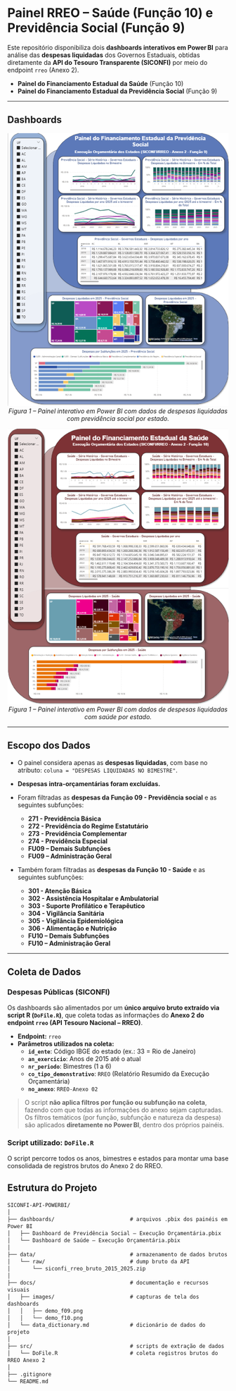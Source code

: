 # Painel RREO – Saúde (Função 10) e Previdência Social (Função 9)

Este repositório disponibiliza dois **dashboards interativos em Power BI** para análise das **despesas liquidadas** dos Governos Estaduais, obtidas diretamente da **API do Tesouro Transparente (SICONFI)** por meio do endpoint `rreo` (Anexo 2).

- **Painel do Financiamento Estadual da Saúde** (Função 10)  
- **Painel do Financiamento Estadual da Previdência Social** (Função 9)

---

## Dashboards

<p align="center">
  <img src="docs/images/demo_f09.png" alt="Visão geral do dashboard da Previdência Social" width="600px">
  <br>
  <em>Figura 1 – Painel interativo em Power BI com dados de despesas liquidadas com previdência social por estado.</em>
</p>

<p align="center">
  <img src="docs/images/demo_f10.png" alt="Visão geral do dashboard da Saúde" width="600px">
  <br>
  <em>Figura 1 – Painel interativo em Power BI com dados de despesas liquidadas com saúde por estado.</em>
</p>

---

## Escopo dos Dados

- O painel considera apenas as **despesas liquidadas**, com base no atributo: `coluna = "DESPESAS LIQUIDADAS NO BIMESTRE"`.
- **Despesas intra-orçamentárias foram excluídas.**
- Foram filtradas as **despesas da Função 09 - Previdência social** e as seguintes subfunções:
  - **271 - Previdência Básica**
  - **272 - Previdência do Regime Estatutário**
  - **273 - Previdência Complementar**
  - **274 - Previdência Especial**
  - **FU09 – Demais Subfunções**
  - **FU09 – Administração Geral**

- Também foram filtradas as **despesas da Função 10 - Saúde** e as seguintes subfunções:
  - **301 - Atenção Básica**
  - **302 - Assistência Hospitalar e Ambulatorial**
  - **303 - Suporte Profilático e Terapêutico**
  - **304 - Vigilância Sanitária**
  - **305 - Vigilância Epidemiológica**
  - **306 - Alimentação e Nutrição**
  - **FU10 – Demais Subfunções**
  - **FU10 – Administração Geral**

---

## Coleta de Dados

### **Despesas Públicas (SICONFI)**

Os dashboards são alimentados por um **único arquivo bruto extraído via script R (`DoFile.R`)**, que coleta todas as informações do **Anexo 2 do endpoint `rreo` (API Tesouro Nacional – RREO)**.  

- **Endpoint:** `rreo`  
- **Parâmetros utilizados na coleta:**
  - **`id_ente`**: Código IBGE do estado (ex.: 33 = Rio de Janeiro)
  - **`an_exercicio`**: Anos de 2015 até o atual
  - **`nr_periodo`**: Bimestres (1 a 6)
  - **`co_tipo_demonstrativo`**: `RREO` (Relatório Resumido da Execução Orçamentária)
  - **`no_anexo`**: `RREO-Anexo 02`

> O script **não aplica filtros por função ou subfunção na coleta**, fazendo com que todas as informações do anexo sejam capturadas. Os filtros temáticos (por função, subfunção e natureza da despesa) são aplicados **diretamente no Power BI**, dentro dos próprios painéis.

### **Script utilizado: `DoFile.R`**

O script percorre todos os anos, bimestres e estados para montar uma base consolidada de registros brutos do Anexo 2 do RREO.

## Estrutura do Projeto

```text
SICONFI-API-POWERBI/
│
├── dashboards/                        # arquivos .pbix dos painéis em Power BI
│   ├── Dashboard de Previdência Social – Execução Orçamentária.pbix
│   └── Dashboard de Saúde – Execução Orçamentária.pbix
│
├── data/                              # armazenamento de dados brutos
│   └── raw/                           # dump bruto da API
│       └── siconfi_rreo_bruto_2015_2025.zip
│
├── docs/                              # documentação e recursos visuais
│   ├── images/                        # capturas de tela dos dashboards
│   │   ├── demo_f09.png
│   │   └── demo_f10.png
│   └── data_dictionary.md             # dicionário de dados do projeto
│
├── src/                               # scripts de extração de dados
│   └── DoFile.R                       # coleta registros brutos do RREO Anexo 2
│
├── .gitignore                         
└── README.md                          
```
